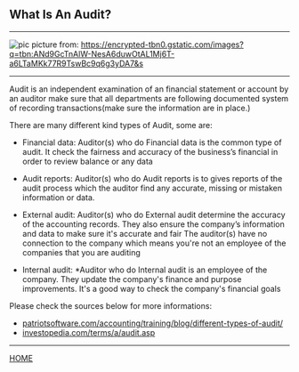 ## What Is An Audit?
---
![pic](https://encrypted-tbn0.gstatic.com/images?q=tbn:ANd9GcTnAlW-NesA6duwOtAL1Mj6T-a6LTaMKk77R9TswBc9q6g3yDA7&s)
picture from: https://encrypted-tbn0.gstatic.com/images?q=tbn:ANd9GcTnAlW-NesA6duwOtAL1Mj6T-a6LTaMKk77R9TswBc9q6g3yDA7&s

---

Audit is an independent examination of an financial statement or account by an auditor make sure that all departments are following documented system of recording transactions(make sure the information are in place.)

There are many different kind types of Audit, some are:
* Financial data:
Auditor(s) who do Financial data is the common type of audit. It check the fairness and accuracy of the business’s financial in order to review balance or any data
* Audit reports:
Auditor(s) who do Audit reports is to gives reports of the audit process which the auditor find any accurate, missing or mistaken information or data.

* External audit:
Auditor(s) who do External audit determine the accuracy of the accounting records.
They also ensure the company’s information and data to make sure it's accurate and fair
The auditor(s) have no connection to the company which means you're not an employee of the companies that you are auditing

* Internal audit:
*Auditor who do Internal audit is an employee of the company. They update the company's finance and purpose improvements.
It's a good way to check the company's financial goals


Please check the sources below for more informations:
* [patriotsoftware.com/accounting/training/blog/different-types-of-audit/](https://www.patriotsoftware.com/accounting/training/blog/different-types-of-audit/)
* [investopedia.com/terms/a/audit.asp](https://www.investopedia.com/terms/a/audit.asp)
---

[HOME](description.md)